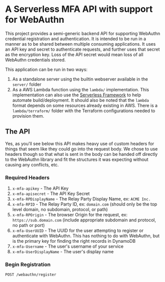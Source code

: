 # A Serverless MFA API with support for WebAuthn

This project provides a semi-generic backend API for supporting WebAuthn credential registration and authentication.
It is intended to be run in a manner as to be shared between multiple consuming applications. It uses an API key 
and secret to authenticate requests, and further uses that secret as the encryption key. Loss of the API secret 
would mean loss of all WebAuthn credentials stored.

This application can be run in two ways:
1. As a standalone server using the builtin webserver available in the `server/` folder
2. As a AWS Lambda function using the `lambda/` implementation. This implementation can also use the 
[Serverless Framework](https://serverless.com) to help automate build/deployment. It should also be 
noted that the `lambda` format depends on some resources already existing in AWS. There is a `lambda/terraform/`
folder with the Terraform configurations needed to provision them. 

## The API
Yes, as you'll see below this API makes heavy use of custom headers for things that seem like they could go into 
the request body. We chose to use headers though so that what is sent in the body can be handed off directly
to the WebAuthn library and fit the structures it was expecting without causing any conflicts, etc.

### Required Headers
1. `x-mfa-apikey` - The API Key
2. `x-mfa-apisecret` - The API Key Secret
3. `x-mfa-RPDisplayName` - The Relay Party Display Name, ex: `ACME Inc.`
4. `x-mfa-RPID` - The Relay Party ID, ex: `domain.com` (should only be the top level domain, no subdomain, protocol, 
or path)
5. `x-mfa-RPOrigin` - The browser Origin for the request, ex: `https://sub.domain.com` (include appropriate subdomain 
and protocol, no path or port)
6. `x-mfa-UserUUID` - The UUID for the user attempting to register or authenticate with WebAuthn. This has nothing
to do with WebAuthn, but is the primary key for finding the right records in DynamoDB
7. `x-mfa-Username` - The user's username of your service
8. `x-mfa-UserDisplayName` - The user's display name

### Begin Registration
`POST /webauthn/register`
